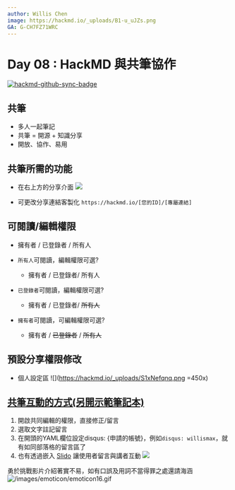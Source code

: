 ```yaml
---
author: Willis Chen
image: https://hackmd.io/_uploads/B1-u_uJZs.png
GA: G-CH7FZ71WRC
---
```


# Day 08 : HackMD 與共筆協作

[![hackmd-github-sync-badge](https://hackmd.io/fRgnnCbsRwyzRCgZX_0lyQ/badge)](https://hackmd.io/fRgnnCbsRwyzRCgZX_0lyQ)



## 共筆 
- 多人一起筆記
- 共筆 = 開源 + 知識分享
- 開放、協作、易用


## 共筆所需的功能
- 在右上方的分享介面
    ![](https://hackmd.io/_uploads/rJmBeM53q.png)

- 可更改分享連結客製化
    ```https://hackmd.io/[您的ID]/[專屬連結]```

## 可閱讀/編輯權限
- 擁有者 / 已登錄者 / 所有人
- `所有人`可閱讀，編輯權限可選?
    - 擁有者 / 已登錄者/ 所有人

- `已登錄者`可閱讀，編輯權限可選? 
    - 擁有者 / 已登錄者/ ~~所有人~~ 
- `擁有者`可閱讀，可編輯權限可選?
    - 擁有者 / ~~已登錄者~~ / ~~所有人~~ 


## 預設分享權限修改
- 個人設定區
    ![](https://hackmd.io/_uploads/S1xNefqnq.png =450x)


## [共筆互動的方式(另開示範筆記本)](https://hackmd.io/@wiimax/test)
1. 開啟共同編輯的權限，直接修正/留言
2. 選取文字註記留言
3. 在開頭的YAML欄位設定disqus: {申請的帳號}，例如`disqus: willismax`，就有如同部落格的留言區了
4. 也有透過嵌入 [Slido](https://www.slido.com/) 讓使用者留言與講者互動
    ![](https://hackmd.io/_uploads/SysRP6Ebs.png)


勇於挑戰影片介紹著實不易，如有口誤及用詞不當得罪之處還請海涵
![/images/emoticon/emoticon16.gif](/images/emoticon/emoticon16.gif)
